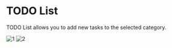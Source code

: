 # TODO List

TODO List allows you to add new tasks to the selected category.

![1](https://user-images.githubusercontent.com/56321158/75572259-f90a9c00-5a5a-11ea-83ca-407ed8312684.jpg) ![2](https://user-images.githubusercontent.com/56321158/75572304-ff007d00-5a5a-11ea-81a4-6e130e508754.jpg)